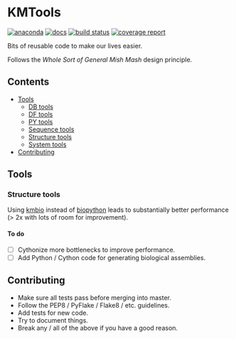 # KMTools

[![anaconda](https://img.shields.io/conda/dn/kimlab/kmtools.svg)](https://anaconda.org/kimlab/kmtools/)
[![docs](https://img.shields.io/badge/docs-v0.0.27-blue.svg?version=latest)](https://kimlab.gitlab.io/kmtools/v0.0.27/)
[![build status](https://gitlab.com/kimlab/kmtools/badges/v0.0.27/build.svg)](https://gitlab.com/kimlab/kmtools/commits/v0.0.27/)
[![coverage report](https://gitlab.com/kimlab/kmtools/badges/v0.0.27/coverage.svg)](https://kimlab.gitlab.io/kmtools/v0.0.27/htmlcov/)

Bits of reusable code to make our lives easier.

Follows the *Whole Sort of General Mish Mash* design principle.

## Contents

- [Tools](#tools)
  - [DB tools](#db-tools)
  - [DF tools](#df-tools)
  - [PY tools](#py-tools)
  - [Sequence tools](#sequence-tools)
  - [Structure tools](#structure-tools)
  - [System tools](#system-tools)
- [Contributing](#contributing)

## Tools

### Structure tools

Using [kmbio](https://github.com/kimlaborg/kmbio) instead of [biopython](https://github.com/biopython/biopython) leads to substantially better performance (> 2x with lots of room for improvement).

#### To do

- [ ] Cythonize more bottlenecks to improve performance.
- [ ] Add Python / Cython code for generating biological assemblies.

## Contributing

- Make sure all tests pass before merging into master.
- Follow the PEP8 / PyFlake / Flake8 / etc. guidelines.
- Add tests for new code.
- Try to document things.
- Break any / all of the above if you have a good reason.
